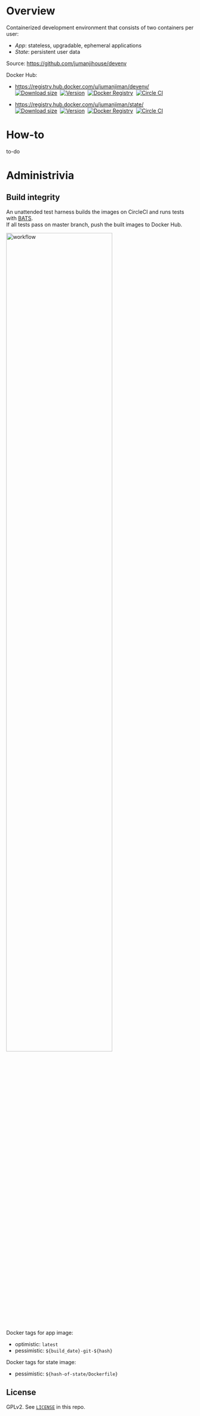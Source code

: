 Overview
========

Containerized development environment
that consists of two containers per user:

* *App*: stateless, upgradable, ephemeral applications
* *State*: persistent user data

Source: https://github.com/jumanjihouse/devenv

Docker Hub:

* https://registry.hub.docker.com/u/jumanjiman/devenv/<br/>
  [![Download size](https://images.microbadger.com/badges/image/jumanjiman/devenv.svg)](http://microbadger.com/images/jumanjiman/devenv "View on microbadger.com")&nbsp;
  [![Version](https://images.microbadger.com/badges/version/jumanjiman/devenv.svg)](http://microbadger.com/images/jumanjiman/devenv "View on microbadger.com")&nbsp;
  [![Docker Registry](https://img.shields.io/docker/pulls/jumanjiman/devenv.svg)](https://registry.hub.docker.com/u/jumanjiman/devenv 'Docker Hub')&nbsp;
  [![Circle CI](https://circleci.com/gh/jumanjihouse/devenv.png?circle-token=b4d2a18e7ef854f112dad2d5f426d026ee38ca8c)](https://circleci.com/gh/jumanjihouse/devenv/tree/master 'View CI builds')

* https://registry.hub.docker.com/u/jumanjiman/state/<br/>
  [![Download size](https://images.microbadger.com/badges/image/jumanjiman/state.svg)](http://microbadger.com/images/jumanjiman/state "View on microbadger.com")&nbsp;
  [![Version](https://images.microbadger.com/badges/version/jumanjiman/state.svg)](http://microbadger.com/images/jumanjiman/state "View on microbadger.com")&nbsp;
  [![Docker Registry](https://img.shields.io/docker/pulls/jumanjiman/state.svg)](https://registry.hub.docker.com/u/jumanjiman/state 'Docker Hub')&nbsp;
  [![Circle CI](https://circleci.com/gh/jumanjihouse/devenv.png?circle-token=b4d2a18e7ef854f112dad2d5f426d026ee38ca8c)](https://circleci.com/gh/jumanjihouse/devenv/tree/master 'View CI builds')


How-to
======

to-do


Administrivia
=============

Build integrity
---------------

An unattended test harness builds the images on CircleCI and
runs tests with [BATS](https://github.com/sstephenson/bats).<br/>
If all tests pass on master branch, push the built images to Docker Hub.

<img
  src="https://github.com/jumanjiman/docker-duoauthproxy/blob/master/assets/docker_hub_workflow.png"
  align="middle"
  alt="workflow"
  title="workflow"
  width="75%"
/>

Docker tags for app image:

* optimistic: `latest`
* pessimistic: `${build_date}-git-${hash}`

Docker tags for state image:

* pessimistic: `${hash-of-state/Dockerfile}`


License
-------

GPLv2. See [`LICENSE`](LICENSE) in this repo.
